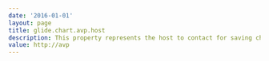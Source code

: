 ```yaml
---
date: '2016-01-01'
layout: page
title: glide.chart.avp.host
description: This property represents the host to contact for saving charts as images
value: http://avp 
---
```

